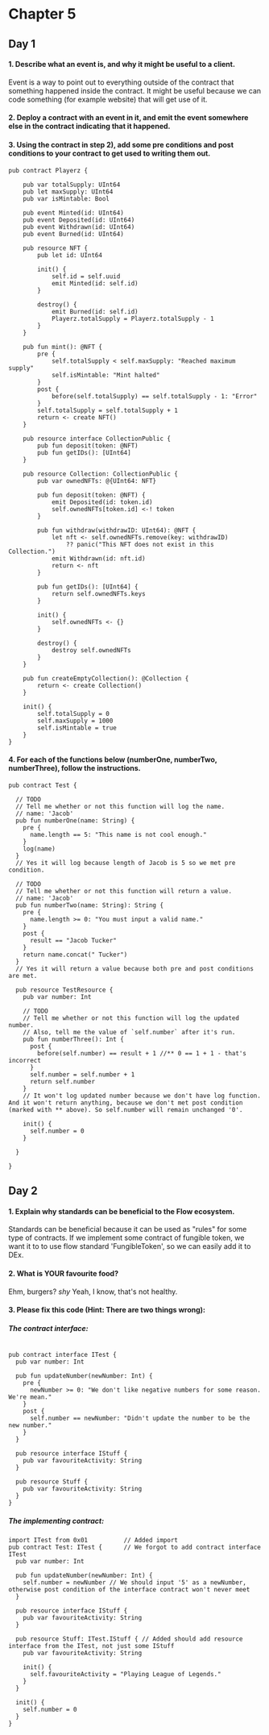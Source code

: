# Chapter 5
## Day 1

#### 1. Describe what an event is, and why it might be useful to a client.

Event is a way to point out to everything outside of the contract that something happened inside the contract. It might be useful because we can code something (for example website) that will get use of it.

#### 2. Deploy a contract with an event in it, and emit the event somewhere else in the contract indicating that it happened.

#### 3. Using the contract in step 2), add some pre conditions and post conditions to your contract to get used to writing them out.

```cadence
pub contract Playerz {

    pub var totalSupply: UInt64
    pub let maxSupply: UInt64
    pub var isMintable: Bool

    pub event Minted(id: UInt64)
    pub event Deposited(id: UInt64)
    pub event Withdrawn(id: UInt64)
    pub event Burned(id: UInt64)

    pub resource NFT {
        pub let id: UInt64

        init() {
            self.id = self.uuid
            emit Minted(id: self.id)
        }

        destroy() {
            emit Burned(id: self.id)
            Playerz.totalSupply = Playerz.totalSupply - 1
        }
    }

    pub fun mint(): @NFT {
        pre {
            self.totalSupply < self.maxSupply: "Reached maximum supply"
            self.isMintable: "Mint halted"
        }
        post {
            before(self.totalSupply) == self.totalSupply - 1: "Error"
        }
        self.totalSupply = self.totalSupply + 1
        return <- create NFT()
    }

    pub resource interface CollectionPublic {
        pub fun deposit(token: @NFT)
        pub fun getIDs(): [UInt64]
    }

    pub resource Collection: CollectionPublic {
        pub var ownedNFTs: @{UInt64: NFT}

        pub fun deposit(token: @NFT) {
            emit Deposited(id: token.id)
            self.ownedNFTs[token.id] <-! token
        }

        pub fun withdraw(withdrawID: UInt64): @NFT {
            let nft <- self.ownedNFTs.remove(key: withdrawID) 
                ?? panic("This NFT does not exist in this Collection.")
            emit Withdrawn(id: nft.id)
            return <- nft
        }

        pub fun getIDs(): [UInt64] {
            return self.ownedNFTs.keys
        }

        init() {
            self.ownedNFTs <- {}
        }

        destroy() {
            destroy self.ownedNFTs
        }
    }

    pub fun createEmptyCollection(): @Collection {
        return <- create Collection()
    }

    init() {
        self.totalSupply = 0
	    self.maxSupply = 1000
        self.isMintable = true
    }
}
```

#### 4. For each of the functions below (numberOne, numberTwo, numberThree), follow the instructions.

```cadence
pub contract Test {

  // TODO
  // Tell me whether or not this function will log the name.
  // name: 'Jacob'
  pub fun numberOne(name: String) {
    pre {
      name.length == 5: "This name is not cool enough."
    }
    log(name)
  }
  // Yes it will log because length of Jacob is 5 so we met pre condition.

  // TODO
  // Tell me whether or not this function will return a value.
  // name: 'Jacob'
  pub fun numberTwo(name: String): String {
    pre {
      name.length >= 0: "You must input a valid name."
    }
    post {
      result == "Jacob Tucker"
    }
    return name.concat(" Tucker")
  }
  // Yes it will return a value because both pre and post conditions are met.

  pub resource TestResource {
    pub var number: Int

    // TODO
    // Tell me whether or not this function will log the updated number.
    // Also, tell me the value of `self.number` after it's run.
    pub fun numberThree(): Int {
      post {
        before(self.number) == result + 1 //** 0 == 1 + 1 - that's incorrect
      }
      self.number = self.number + 1
      return self.number
    }
	// It won't log updated number because we don't have log function. And it won't return anything, because we don't met post condition (marked with ** above). So self.number will remain unchanged '0'.

    init() {
      self.number = 0
    }

  }

}
```

## Day 2

#### 1. Explain why standards can be beneficial to the Flow ecosystem.

Standards can be beneficial because it can be used as "rules" for some type of contracts. If we implement some contract of fungible token, we want it to to use flow standard 'FungibleToken', so we can easily add it to DEx.

#### 2. What is YOUR favourite food?

Ehm, burgers? *shy* Yeah, I know, that's not healthy.

#### 3. Please fix this code (Hint: There are two things wrong):

##### The contract interface:

```cadence

pub contract interface ITest {
  pub var number: Int
  
  pub fun updateNumber(newNumber: Int) {
    pre {
      newNumber >= 0: "We don't like negative numbers for some reason. We're mean."
    }
    post {
      self.number == newNumber: "Didn't update the number to be the new number."
    }
  }

  pub resource interface IStuff {
    pub var favouriteActivity: String
  }

  pub resource Stuff {
    pub var favouriteActivity: String
  }
}

```

##### The implementing contract:

```cadence
import ITest from 0x01 			// Added import
pub contract Test: ITest { 		// We forgot to add contract interface ITest
  pub var number: Int
  
  pub fun updateNumber(newNumber: Int) {
    self.number = newNumber // We should input '5' as a newNumber, otherwise post condition of the interface contract won't never meet
  }

  pub resource interface IStuff {
    pub var favouriteActivity: String
  }

  pub resource Stuff: ITest.IStuff { // Added should add resource interface from the ITest, not just some IStuff
    pub var favouriteActivity: String

    init() {
      self.favouriteActivity = "Playing League of Legends."
    }
  }

  init() {
    self.number = 0
  }
}

```